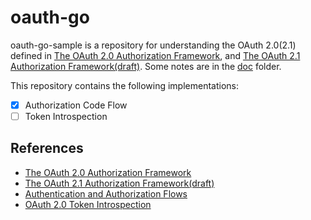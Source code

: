 # oauth-go
oauth-go-sample is a repository for understanding the OAuth 2.0(2.1) defined in [The OAuth 2.0 Authorization Framework](https://datatracker.ietf.org/doc/html/rfc6749), and [The OAuth 2.1 Authorization Framework(draft)](https://datatracker.ietf.org/doc/html/draft-ietf-oauth-v2-1-09). Some notes are in the [doc](https://github.com/task4233/oauth-go/tree/v2/doc) folder.

This repository contains the following implementations:
- [x] Authorization Code Flow
- [ ] Token Introspection

## References
- [The OAuth 2.0 Authorization Framework](https://datatracker.ietf.org/doc/html/rfc6749)
- [The OAuth 2.1 Authorization Framework(draft)](https://datatracker.ietf.org/doc/html/draft-ietf-oauth-v2-1-09)
- [Authentication and Authorization Flows](https://auth0.com/docs/get-started/authentication-and-authorization-flow)
- [OAuth 2.0 Token Introspection](https://datatracker.ietf.org/doc/html/rfc7662)
